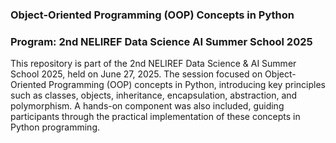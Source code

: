 ### Object-Oriented Programming (OOP) Concepts in Python

### Program: 2nd NELIREF Data Science AI Summer School 2025

This repository is part of the 2nd NELIREF Data Science & AI Summer School 2025, held on June 27, 2025. The session focused on Object-Oriented Programming (OOP) concepts in Python, introducing key principles such as classes, objects, inheritance, encapsulation, abstraction, and polymorphism. A hands-on component was also included, guiding participants through the practical implementation of these concepts in Python programming.
